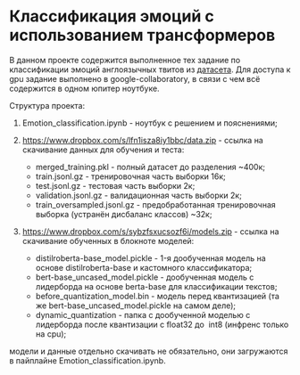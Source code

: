 # Класcификация эмоций с использованием трансформеров

В данном проекте содержится выполненное тех задание по классификации эмоций англоязычных твитов из [датасета](https://huggingface.co/datasets/dair-ai/emotion). Для доступа к gpu задание выполнено в google-collaboratory, в связи с чем всё содержится в одном юпитер ноутбуке.

Структура проекта:

1. Emotion_classification.ipynb - ноутбук с решением и пояснениями;
2. https://www.dropbox.com/s/lfn1isza8iy1bbc/data.zip - ссылка на скачивание данных для обучения и теста:
    * merged_training.pkl - полный датасет до разделения ~400к;
    * train.jsonl.gz - тренировочная часть выборки 16к; 
    * test.jsonl.gz - тестовая часть выборки 2к; 
    * validation.jsonl.gz - валидационная часть выборки 2к; 
    * train_oversampled.jsonl.gz - предобработанная тренировочная выборка (устранён дисбаланс классов) ~32к;

3. https://www.dropbox.com/s/sybzfsxucsozf6i/models.zip - ссылка на скачивание обученных в блокноте моделей:
    * distilroberta-base_model.pickle - 1-я дообученная модель на основе distilroberta-base и кастомного классификатора;
    * bert-base_uncased_model.pickle - дообученная модель с лидерборда на основе berta-base для классификации текстов;
    * before_quantization_model.bin - модель перед квантизацией (та же bert-base_uncased_model.pickle на самом деле);
    * dynamic_quantization - папка с дообученной моделью с лидерборда после квантизации с float32 до  int8 (инфренс только на cpu);

модели и данные отдельно скачивать не обязательно, они загружаются в пайплайне Emotion_classification.ipynb.